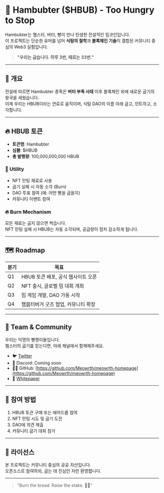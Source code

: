 
# 🍔 Hambubter ($HBUB) - Too Hungry to Stop

Hambubter는 햄스터, 버터, 빵이 만나 탄생한 전설적인 밈코인입니다.  
이 프로젝트는 단순한 유머를 넘어 **식탐의 철학**과 **블록체인 기술**이 결합된 커뮤니티 중심의 Web3 실험입니다.

> **"우리는 굽습니다. 하루 3번, 때로는 33번."**

---

## 🧠 개요

전설에 따르면 Hambubter 종족은 **버터 부족 사태** 이후 블록체인 위에 새로운 굽기의 왕국을 세웠습니다.  
이제 우리는 HBUB이라는 연료로 움직이며, 식탐 DAO의 이름 아래 굽고, 민트하고, 소각합니다.

---

## 🔥 HBUB 토큰

- **토큰명**: Hambubter
- **심볼**: $HBUB
- **총 발행량**: 100,000,000,000 HBUB

### 🧩 Utility
- NFT 민팅 재료로 사용
- 굽기 실패 시 자동 소각 (Burn)
- DAO 투표 참여 (예: 어떤 빵을 굽을지)
- 커뮤니티 이벤트 참여

### 🔥 Burn Mechanism
모든 재료는 굽지 않으면 썩습니다.  
NFT 민팅 실패 시 HBUB는 자동 소각되며, 공급량이 점차 감소하게 됩니다.

---

## 🗺️ Roadmap

| 분기 | 목표 |
|------|------|
| Q1   | HBUB 토큰 배포, 공식 웹사이트 오픈 |
| Q2   | NFT 출시, 글로벌 밈 대회 개최 |
| Q3   | 밈 게임 개발, DAO 가동 시작 |
| Q4   | 햄붑터버거 굿즈 협업, 커뮤니티 확장 |

---

## 👥 Team & Community

우리는 익명의 빵쟁이들입니다.  
햄스터의 굽기를 믿는다면, 아래 채널에서 함께해주세요.

- 🐦 [Twitter](https://twitter.com/MarsMeowrth)
- 💬 Discord: Coming soon
- 🧑‍💻 GitHub: [https://github.com/Meowrth/meowrth-homepage](https://github.com/Meowrth/meowrth-homepage)
- 📄 [Whitepaper](https://hambubter.com/whitepaper.html)

---

## 🧈 참여 방법

1. HBUB 토큰 구매 또는 에어드롭 참여
2. NFT 민팅 시도 및 굽기 도전
3. DAO에 의견 제출
4. 커뮤니티 굽기 대회 참가

---

## 📜 라이선스

본 프로젝트는 커뮤니티 중심의 공공 자산입니다.  
오픈소스로 참여하되, 굽는 데 진심인 자만 환영합니다.

---

> "Burn the bread. Raise the stake. 🍞🔥"

